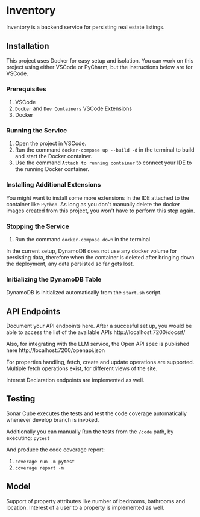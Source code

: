 # Inventory

Inventory is a backend service for persisting real estate listings.

## Installation

This project uses Docker for easy setup and isolation. You can work on this project using either VSCode or PyCharm, but the instructions below are for VSCode.

### Prerequisites

1. VSCode
2. `Docker` and `Dev Containers` VSCode Extensions
3. Docker

### Running the Service

1. Open the project in VSCode.
2. Run the command `docker-compose up --build -d` in the terminal to build and start the Docker container.
3. Use the command `Attach to running container` to connect your IDE to the running Docker container.

### Installing Additional Extensions

You might want to install some more extensions in the IDE attached to the container like `Python`.
As long as you don't manually delete the docker images created from this project, you won't have to perform this step again.

### Stopping the Service

1. Run the command `docker-compose down` in the terminal

In the current setup, DynamoDB does not use any docker volume for persisting data, therefore when the container is deleted after bringing down the deployment, any data persisted so far gets lost.

### Initializing the DynamoDB Table

DynamoDB is initialized automatically from the `start.sh` script.

## API Endpoints

Document your API endpoints here.
After a succesful set up, you would be able to access the list of the available APIs
http://localhost:7200/docs#/

Also, for integrating with the LLM service, the Open API spec is published here 
http://localhost:7200/openapi.json

For properties handling, fetch, create and update operations are supported.
Multiple fetch operations exist, for different views of the site.

Interest Declaration endpoints are implemented as well.

## Testing
Sonar Cube executes the tests and test the code coverage automatically whenever develop branch is invoked.

Additionally you can manually Run the tests from the `/code` path, by executing:
`pytest`

And produce the code coverage report:
1. `coverage run -m pytest`
2. `coverage report -m`

##  Model

Support of property attributes like number of bedrooms, bathrooms and location.
Interest of a user to a property is implemented as well.
